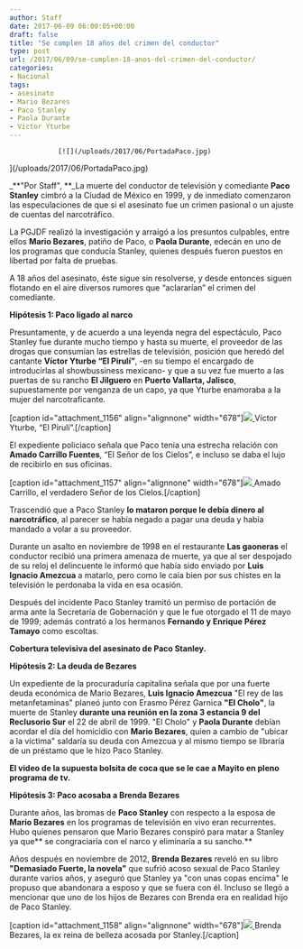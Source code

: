 ```yaml
---
author: Staff
date: 2017-06-09 06:00:05+00:00
draft: false
title: "Se cumplen 18 años del crimen del conductor"
type: post
url: /2017/06/09/se-cumplen-18-anos-del-crimen-del-conductor/
categories:
- Nacional
tags:
- asesinato
- Mario Bezares
- Paco Stanley
- Paola Durante
- Victor Yturbe
---
```



				[![](/uploads/2017/06/PortadaPaco.jpg)
](/uploads/2017/06/PortadaPaco.jpg)

_**"Por Staff", **_La muerte del conductor de televisión y comediante **Paco Stanley** cimbró a la Ciudad de México en 1999, y de inmediato comenzaron las especulaciones de que si el asesinato fue un crimen pasional o un ajuste de cuentas del narcotráfico.

La PGJDF realizó la investigación y arraigó a los presuntos culpables, entre ellos **Mario Bezares**, patiño de Paco, o **Paola Durante**, edecán en uno de los programas que conducía Stanley, quienes después fueron puestos en libertad por falta de pruebas.

A 18 años del asesinato, éste sigue sin resolverse, y desde entonces siguen flotando en el aire diversos rumores que “aclararían” el crimen del comediante.

**Hipótesis 1: Paco ligado al narco**

Presuntamente, y de acuerdo a una leyenda negra del espectáculo, Paco Stanley fue durante mucho tiempo y hasta su muerte, el proveedor de las drogas que consumían las estrellas de televisión, posición que heredó del cantante **Víctor Yturbe “El Pirulí”**, -en su tiempo el encargado de introducirlas al showbussiness mexicano- y que a su vez fue muerto a las puertas de su rancho **El Jilguero** en **Puerto Vallarta, Jalisco**, supuestamente por venganza de un capo, ya que Yturbe enamoraba a la mujer del narcotraficante.

[caption id="attachment_1156" align="alignnone" width="678"][![](/uploads/2017/06/Pirulí.jpg)
](/uploads/2017/06/Pirulí.jpg) Víctor Yturbe, “El Pirulí”.[/caption]

El expediente policiaco señala que Paco tenía una estrecha relación con **Amado Carrillo Fuentes**, “El Señor de los Cielos”, e incluso se daba el lujo de recibirlo en sus oficinas.

[caption id="attachment_1157" align="alignnone" width="678"][![](/uploads/2017/06/SeñorDeLosCielos.jpg)
](/uploads/2017/06/SeñorDeLosCielos.jpg) Amado Carrillo, el verdadero Señor de los Cielos.[/caption]

Trascendió que a Paco Stanley **lo mataron porque le debía dinero al narcotráfico**, al parecer se había negado a pagar una deuda y había mandado a volar a su proveedor.

Durante un asalto en noviembre de 1998 en el restaurante **Las gaoneras** el conductor recibió una primera amenaza de muerte, ya que al ser despojado de su reloj el delincuente le informó que había sido enviado por **Luis Ignacio Amezcua** a matarlo, pero como le caía bien por sus chistes en la televisión le perdonaba la vida en esa ocasión.

Después del incidente Paco Stanley tramitó un permiso de portación de arma ante la Secretaría de Gobernación y que le fue otorgado el 11 de mayo de 1999; además contrató a los hermanos **Fernando y Enrique Pérez Tamayo** como escoltas.

**Cobertura televisiva del asesinato de Paco Stanley.**



**Hipótesis 2: La deuda de Bezares**

Un expediente de la procuraduría capitalina señala que por una fuerte deuda económica de Mario Bezares, **Luis Ignacio Amezcua** "El rey de las metanfetaminas" planeó junto con Erasmo Pérez Garnica **"El Cholo"**, la muerte de Stanley **durante una reunión en la zona 3 estancia 9 del Reclusorio Sur** el 22 de abril de 1999. "El Cholo" y **Paola Durante** debían acordar el día del homicidio con **Mario Bezares**, quien a cambio de "ubicar a la víctima" saldaría su deuda con Amezcua y al mismo tiempo se libraría de un préstamo que le hizo Paco Stanley.

**El video de la supuesta bolsita de coca que se le cae a Mayito en pleno programa de tv.**



**Hipótesis 3: Paco acosaba a Brenda Bezares**

Durante años, las bromas de **Paco Stanley** con respecto a la esposa de **Mario Bezares** en los programas de televisión en vivo eran recurrentes. Hubo quienes pensaron que Mario Bezares conspiró para matar a Stanley ya que** se congraciaría con el narco y eliminaría a su sancho.**

Años después en noviembre de 2012, **Brenda Bezares** reveló en su libro **"Demasiado Fuerte, la novela"** que sufrió acoso sexual de Paco Stanley durante varios años, y aseguró que Stanley ya "con unas copas encima" le propuso que abandonara a esposo y que se fuera con él. Incluso se llegó a mencionar que uno de los hijos de Bezares con Brenda era en realidad hijo de Paco Stanley.

[caption id="attachment_1158" align="alignnone" width="678"][![](/uploads/2017/06/BrendaBezares.jpg)
](/uploads/2017/06/BrendaBezares.jpg) Brenda Bezares, la ex reina de belleza acosada por Stanley.[/caption]		
